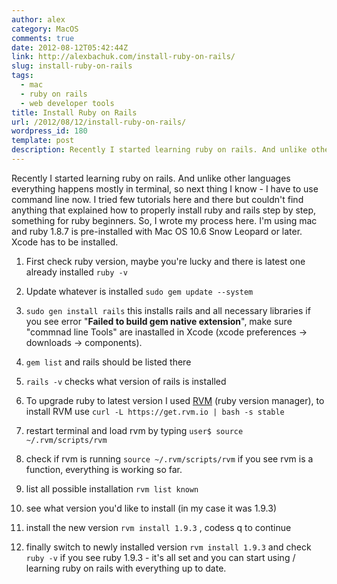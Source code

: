 ```yaml
---
author: alex
category: MacOS
comments: true
date: 2012-08-12T05:42:44Z
link: http://alexbachuk.com/install-ruby-on-rails/
slug: install-ruby-on-rails
tags:
  - mac
  - ruby on rails
  - web developer tools
title: Install Ruby on Rails
url: /2012/08/12/install-ruby-on-rails/
wordpress_id: 180
template: post
description: Recently I started learning ruby on rails. And unlike other languages everything happens mostly in terminal, so next thing I know - I have to use command line now.
---
```


Recently I started learning ruby on rails. And unlike other languages everything happens mostly in terminal, so next thing I know - I have to use command line now. I tried few tutorials here and there but couldn't find anything that explained how to properly install ruby and rails step by step, something for ruby beginners. So, I wrote my process here.
I'm using mac and ruby 1.8.7 is pre-installed with Mac OS 10.6 Snow Leopard or later. Xcode has to be installed.

1. First check ruby version, maybe you're lucky and there is latest one already installed `ruby -v`

2) Update whatever is installed `sudo gem update --system`

3. `sudo gen install rails` this installs rails and all necessary libraries
   if you see error "**Failed to build gem native extension**", make sure "commnad line Tools" are inastalled in Xcode (xcode preferences -> downloads -> components).
   <!-- ![](http://alexbachuk.com/wp-content/uploads/2012/08/xcode-download-prefs.jpg) -->

4) `gem list` and rails should be listed there

5. `rails -v` checks what version of rails is installed

6) To upgrade ruby to latest version I used [RVM](https://rvm.io/) (ruby version manager), to install RVM use `curl -L https://get.rvm.io | bash -s stable`

7. restart terminal and load rvm by typing `user$ source ~/.rvm/scripts/rvm`

8) check if rvm is running `source ~/.rvm/scripts/rvm` if you see rvm is a function, everything is working so far.

9. list all possible installation `rvm list known`

10) see what version you'd like to install (in my case it was 1.9.3)

11. install the new version `rvm install 1.9.3` , codess q to continue

12) finally switch to newly installed version `rvm install 1.9.3` and check `ruby -v` if you see ruby 1.9.3 - it's all set and you can start using / learning ruby on rails with everything up to date.
    <!-- ![](http://alexbachuk.com/wp-content/uploads/2012/08/rubyv.jpg) -->
